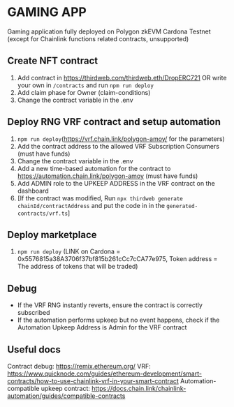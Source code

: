 # GAMING APP
Gaming application fully deployed on Polygon zkEVM Cardona Testnet (except for Chainlink functions related contracts, unsupported)

## Create NFT contract
1. Add contract in https://thirdweb.com/thirdweb.eth/DropERC721 OR write your own in `/contracts` and run `npm run deploy`
2. Add claim phase for Owner (claim-conditions)
3. Change the contract variable in the .env
   
## Deploy RNG VRF contract and setup automation 
1. `npm run deploy`(https://vrf.chain.link/polygon-amoy/ for the parameters)
2. Add the contract address to the allowed VRF Subscription Consumers (must have funds)
3. Change the contract variable in the .env
4. Add a new time-based automation for the contract to https://automation.chain.link/polygon-amoy (must have funds)
5. Add ADMIN role to the UPKEEP ADDRESS in the VRF contract on the dashboard 
6. [If the contract was modified, Run `npx thirdweb generate chainId/contractAddress` and put the code in in the `generated-contracts/vrf.ts`]

## Deploy marketplace
1. `npm run deploy` (LINK on Cardona = 0x5576815a38A3706f37bf815b261cCc7cCA77e975, Token address = The address of tokens that will be traded)

## Debug
- If the VRF RNG instantly reverts, ensure the contract is correctly subscribed
- If the automation performs upkeep but no event happens, check if the Automation Upkeep Address is Admin for the VRF contract

## Useful docs
Contract debug: https://remix.ethereum.org/
VRF: https://www.quicknode.com/guides/ethereum-development/smart-contracts/how-to-use-chainlink-vrf-in-your-smart-contract
Automation-compatible upkeep contract: https://docs.chain.link/chainlink-automation/guides/compatible-contracts